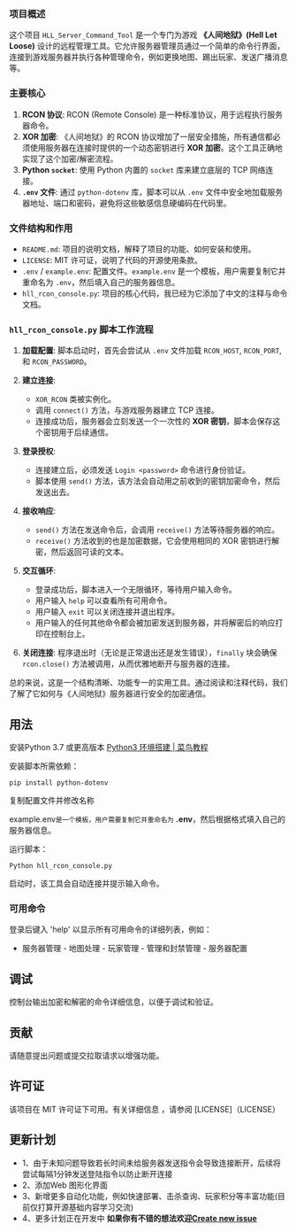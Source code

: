 ### 项目概述

这个项目 `HLL_Server_Command_Tool` 是一个专门为游戏 __《人间地狱》(Hell Let Loose)__ 设计的远程管理工具。它允许服务器管理员通过一个简单的命令行界面，连接到游戏服务器并执行各种管理命令，例如更换地图、踢出玩家、发送广播消息等。

### 主要核心

1. __RCON 协议__: RCON (Remote Console) 是一种标准协议，用于远程执行服务器命令。
2. __XOR 加密__: 《人间地狱》的 RCON 协议增加了一层安全措施，所有通信都必须使用服务器在连接时提供的一个动态密钥进行 __XOR 加密__。这个工具正确地实现了这个加密/解密流程。
3. __Python `socket`__: 使用 Python 内置的 `socket` 库来建立底层的 TCP 网络连接。
4. __`.env` 文件__: 通过 `python-dotenv` 库，脚本可以从 `.env` 文件中安全地加载服务器地址、端口和密码，避免将这些敏感信息硬编码在代码里。

### 文件结构和作用

- `README.md`: 项目的说明文档，解释了项目的功能、如何安装和使用。
- `LICENSE`: MIT 许可证，说明了代码的开源使用条款。
- `.env` / `example.env`: 配置文件。`example.env` 是一个模板，用户需要复制它并重命名为 `.env`，然后填入自己的服务器信息。
- `hll_rcon_console.py`: 项目的核心代码，我已经为它添加了中文的注释与命令文档。

### `hll_rcon_console.py` 脚本工作流程

1. __加载配置__: 脚本启动时，首先会尝试从 `.env` 文件加载 `RCON_HOST`, `RCON_PORT`, 和 `RCON_PASSWORD`。
2. __建立连接__:
   
   - `XOR_RCON` 类被实例化。
   - 调用 `connect()` 方法，与游戏服务器建立 TCP 连接。
   - 连接成功后，服务器会立刻发送一个一次性的 __XOR 密钥__，脚本会保存这个密钥用于后续通信。
3. __登录授权__:
   
   - 连接建立后，必须发送 `Login <password>` 命令进行身份验证。
   - 脚本使用 `send()` 方法，该方法会自动用之前收到的密钥加密命令，然后发送出去。
4. __接收响应__:
   
   - `send()` 方法在发送命令后，会调用 `receive()` 方法等待服务器的响应。
   - `receive()` 方法收到的也是加密数据，它会使用相同的 XOR 密钥进行解密，然后返回可读的文本。
5. __交互循环__:
   
   - 登录成功后，脚本进入一个无限循环，等待用户输入命令。
   - 用户输入 `help` 可以查看所有可用命令。
   - 用户输入 `exit` 可以关闭连接并退出程序。
   - 用户输入的任何其他命令都会被加密发送到服务器，并将解密后的响应打印在控制台上。
6. __关闭连接__: 程序退出时（无论是正常退出还是发生错误），`finally` 块会确保 `rcon.close()` 方法被调用，从而优雅地断开与服务器的连接。

总的来说，这是一个结构清晰、功能专一的实用工具。通过阅读和注释代码，我们了解了它如何与《人间地狱》服务器进行安全的加密通信。

## 用法

安装Python 3.7 或更高版本
[Python3 环境搭建 | 菜鸟教程](https://www.runoob.com/python3/python3-install.html)

安装脚本所需依赖：

```
pip install python-dotenv
```

复制配置文件并修改名称

example.env`是一个模板，用户需要复制它并重命名为` **.env**，然后根据格式填入自己的服务器信息。



运行脚本：

```
Python hll_rcon_console.py
```

启动时，该工具会自动连接并提示输入命令。

### 可用命令

登录后键入 'help' 以显示所有可用命令的详细列表，例如：

- 服务器管理 - 地图处理 - 玩家管理 - 管理和封禁管理 - 服务器配置

## 调试

控制台输出加密和解密的命令详细信息，以便于调试和验证。

## 贡献

请随意提出问题或提交拉取请求以增强功能。

## 许可证

该项目在 MIT 许可证下可用。有关详细信息  ，请参阅 [LICENSE]（LICENSE）

## 更新计划

* 1、由于未知问题导致若长时间未给服务器发送指令会导致连接断开，后续将尝试每隔1分钟发送登陆指令以防止断开连接
* 2、添加Web 图形化界面
* 3、新增更多自动化功能，例如快速部署、击杀查询、玩家积分等丰富功能(目前仅打算开源基础内容学习交流)
* 4、更多计划正在开发中
  **如果你有不错的想法欢迎[Create new issue](https://github.com/cn-maomao/HLL_Server_Command_Tool/issues/new)**


